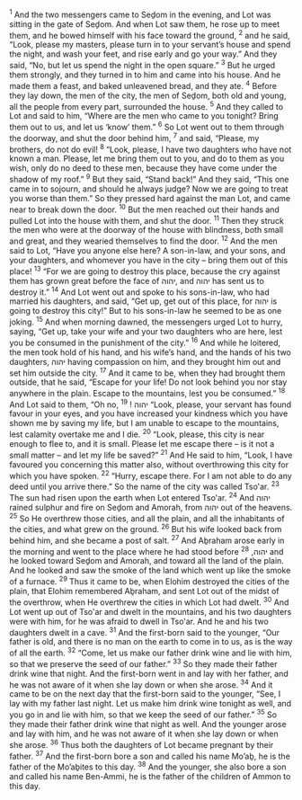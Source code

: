 <sup>1</sup> And the two messengers came to Seḏom in the evening, and Lot was sitting in the gate of Seḏom. And when Lot saw them, he rose up to meet them, and he bowed himself with his face toward the ground,
<sup>2</sup> and he said, “Look, please my masters, please turn in to your servant’s house and spend the night, and wash your feet, and rise early and go your way.” And they said, “No, but let us spend the night in the open square.”
<sup>3</sup> But he urged them strongly, and they turned in to him and came into his house. And he made them a feast, and baked unleavened bread, and they ate.
<sup>4</sup> Before they lay down, the men of the city, the men of Seḏom, both old and young, all the people from every part, surrounded the house.
<sup>5</sup> And they called to Lot and said to him, “Where are the men who came to you tonight? Bring them out to us, and let us ‘know’ them.”
<sup>6</sup> So Lot went out to them through the doorway, and shut the door behind him,
<sup>7</sup> and said, “Please, my brothers, do not do evil!
<sup>8</sup> “Look, please, I have two daughters who have not known a man. Please, let me bring them out to you, and do to them as you wish, only do no deed to these men, because they have come under the shadow of my roof.”
<sup>9</sup> But they said, “Stand back!” And they said, “This one came in to sojourn, and should he always judge? Now we are going to treat you worse than them.” So they pressed hard against the man Lot, and came near to break down the door.
<sup>10</sup> But the men reached out their hands and pulled Lot into the house with them, and shut the door.
<sup>11</sup> Then they struck the men who were at the doorway of the house with blindness, both small and great, and they wearied themselves to find the door.
<sup>12</sup> And the men said to Lot, “Have you anyone else here? A son-in-law, and your sons, and your daughters, and whomever you have in the city – bring them out of this place!
<sup>13</sup> “For we are going to destroy this place, because the cry against them has grown great before the face of יהוה, and יהוה has sent us to destroy it.”
<sup>14</sup> And Lot went out and spoke to his sons-in-law, who had married his daughters, and said, “Get up, get out of this place, for יהוה is going to destroy this city!” But to his sons-in-law he seemed to be as one joking.
<sup>15</sup> And when morning dawned, the messengers urged Lot to hurry, saying, “Get up, take your wife and your two daughters who are here, lest you be consumed in the punishment of the city.”
<sup>16</sup> And while he loitered, the men took hold of his hand, and his wife’s hand, and the hands of his two daughters, יהוה having compassion on him, and they brought him out and set him outside the city.
<sup>17</sup> And it came to be, when they had brought them outside, that he said, “Escape for your life! Do not look behind you nor stay anywhere in the plain. Escape to the mountains, lest you be consumed.”
<sup>18</sup> And Lot said to them, “Oh no, יהוה !
<sup>19</sup> “Look, please, your servant has found favour in your eyes, and you have increased your kindness which you have shown me by saving my life, but I am unable to escape to the mountains, lest calamity overtake me and I die.
<sup>20</sup> “Look, please, this city is near enough to flee to, and it is small. Please let me escape there – is it not a small matter – and let my life be saved?”
<sup>21</sup> And He said to him, “Look, I have favoured you concerning this matter also, without overthrowing this city for which you have spoken.
<sup>22</sup> “Hurry, escape there. For I am not able to do any deed until you arrive there.” So the name of the city was called Tso‛ar.
<sup>23</sup> The sun had risen upon the earth when Lot entered Tso‛ar.
<sup>24</sup> And יהוה rained sulphur and fire on Seḏom and Amorah, from יהוה out of the heavens.
<sup>25</sup> So He overthrew those cities, and all the plain, and all the inhabitants of the cities, and what grew on the ground.
<sup>26</sup> But his wife looked back from behind him, and she became a post of salt.
<sup>27</sup> And Aḇraham arose early in the morning and went to the place where he had stood before יהוה,
<sup>28</sup> and he looked toward Seḏom and Amorah, and toward all the land of the plain. And he looked and saw the smoke of the land which went up like the smoke of a furnace.
<sup>29</sup> Thus it came to be, when Elohim destroyed the cities of the plain, that Elohim remembered Aḇraham, and sent Lot out of the midst of the overthrow, when He overthrew the cities in which Lot had dwelt.
<sup>30</sup> And Lot went up out of Tso‛ar and dwelt in the mountains, and his two daughters were with him, for he was afraid to dwell in Tso‛ar. And he and his two daughters dwelt in a cave.
<sup>31</sup> And the first-born said to the younger, “Our father is old, and there is no man on the earth to come in to us, as is the way of all the earth.
<sup>32</sup> “Come, let us make our father drink wine and lie with him, so that we preserve the seed of our father.”
<sup>33</sup> So they made their father drink wine that night. And the first-born went in and lay with her father, and he was not aware of it when she lay down or when she arose.
<sup>34</sup> And it came to be on the next day that the first-born said to the younger, “See, I lay with my father last night. Let us make him drink wine tonight as well, and you go in and lie with him, so that we keep the seed of our father.”
<sup>35</sup> So they made their father drink wine that night as well. And the younger arose and lay with him, and he was not aware of it when she lay down or when she arose.
<sup>36</sup> Thus both the daughters of Lot became pregnant by their father.
<sup>37</sup> And the first-born bore a son and called his name Mo’aḇ, he is the father of the Mo’aḇites to this day.
<sup>38</sup> And the younger, she also bore a son and called his name Ben-Ammi, he is the father of the children of Ammon to this day.
